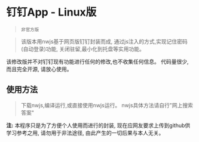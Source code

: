 # 钉钉App - Linux版
> `非官方版`

> 该版本用nwjs基于网页版钉钉封装而成, 通过js注入的方式,实现记住密码(自动登录)功能,
> 关闭驻留,最小化到托盘等实用功能。


该修改版并不对钉钉现有功能进行任何的修改,也不收集任何信息。
代码量很少, 而且完全开源, 请放心使用。


## 使用方法
> 下载nwjs,编译运行,或直接使用nwjs运行。
> nwjs具体方法请自行"网上搜索答案"






**注:** 本程序只是为了方便个人使用而进行的封装, 现在应网友要求上传到github供学习参考之用, 请勿用于非法途径, 由此产生的一切后果与本人无关。